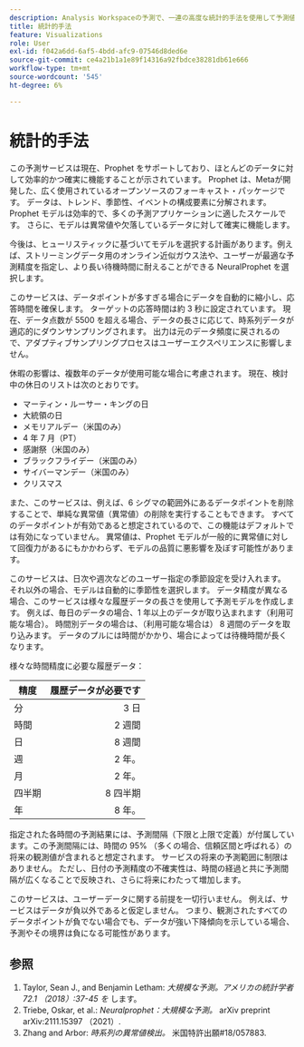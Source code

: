 ```yaml
---
description: Analysis Workspaceの予測で、一連の高度な統計的手法を使用して予測値を決定する方法について説明します。
title: 統計的手法
feature: Visualizations
role: User
exl-id: f042a6dd-6af5-4bdd-afc9-07546d8ded6e
source-git-commit: ce4a21b1a1e89f14316a92fbdce38281db61e666
workflow-type: tm+mt
source-wordcount: '545'
ht-degree: 6%

---
```


# 統計的手法

この予測サービスは現在、Prophet をサポートしており、ほとんどのデータに対して効率的かつ確実に機能することが示されています。 Prophet は、Metaが開発した、広く使用されているオープンソースのフォーキャスト・パッケージです。 データは、トレンド、季節性、イベントの構成要素に分解されます。 Prophet モデルは効率的で、多くの予測アプリケーションに適したスケールです。 さらに、モデルは異常値や欠落しているデータに対して確実に機能します。

今後は、ヒューリスティックに基づいてモデルを選択する計画があります。例えば、ストリーミングデータ用のオンライン近似ガウス法や、ユーザーが最適な予測精度を指定し、より長い待機時間に耐えることができる NeuralProphet を選択します。

このサービスは、データポイントが多すぎる場合にデータを自動的に縮小し、応答時間を確保します。 ターゲットの応答時間は約 3 秒に設定されています。 現在、データ点数が 5500 を超える場合、データの長さに応じて、時系列データが適応的にダウンサンプリングされます。 出力は元のデータ頻度に戻されるので、アダプティブサンプリングプロセスはユーザーエクスペリエンスに影響しません。

休暇の影響は、複数年のデータが使用可能な場合に考慮されます。 現在、検討中の休日のリストは次のとおりです。

* マーティン・ルーサー・キングの日
* 大統領の日
* メモリアルデー（米国のみ）
* 4 年 7 月（PT）
* 感謝祭（米国のみ）
* ブラックフライデー（米国のみ）
* サイバーマンデー（米国のみ）
* クリスマス

また、このサービスは、例えば、6 シグマの範囲外にあるデータポイントを削除することで、単純な異常値（異常値）の削除を実行することもできます。 すべてのデータポイントが有効であると想定されているので、この機能はデフォルトでは有効になっていません。 異常値は、Prophet モデルが一般的に異常値に対して回復力があるにもかかわらず、モデルの品質に悪影響を及ぼす可能性があります。

このサービスは、日次や週次などのユーザー指定の季節設定を受け入れます。 それ以外の場合、モデルは自動的に季節性を選択します。 データ精度が異なる場合、このサービスは様々な履歴データの長さを使用して予測モデルを作成します。 例えば、毎日のデータの場合、1 年以上のデータが取り込まれます（利用可能な場合）。 時間別データの場合は、（利用可能な場合は） 8 週間のデータを取り込みます。 データのプルには時間がかかり、場合によっては待機時間が長くなります。

様々な時間精度に必要な履歴データ：

| 精度 | 履歴データが必要です |
|---|--:|
| 分 | 3 日 |
| 時間 | 2 週間 |
| 日 | 8 週間 |
| 週 | 2 年。 |
| 月 | 2 年。 |
| 四半期 | 8 四半期 |
| 年 | 8 年。 |


指定された各時間の予測結果には、予測間隔（下限と上限で定義）が付属しています。この予測間隔には、時間の 95% （多くの場合、信頼区間と呼ばれる）の将来の観測値が含まれると想定されます。 サービスの将来の予測範囲に制限はありません。 ただし、日付の予測精度の不確実性は、時間の経過と共に予測間隔が広くなることで反映され、さらに将来にわたって増加します。

このサービスは、ユーザーデータに関する前提を一切行いません。 例えば、サービスはデータが負以外であると仮定しません。 つまり、観測されたすべてのデータポイントが負でない場合でも、データが強い下降傾向を示している場合、予測やその境界は負になる可能性があります。


## 参照

1. Taylor, Sean J., and Benjamin Letham: *大規模な予測。アメリカの統計学者 72.1 （2018）:37-45 を* します。
1. Triebe, Oskar, et al.: *Neuralprophet：大規模な予測。* arXiv preprint arXiv:2111.15397 （2021）.
1. Zhang and Arbor: *時系列の異常値検出。* 米国特許出願#18/057883.
